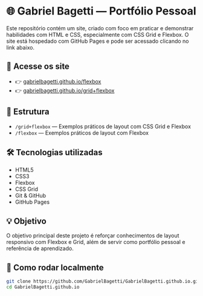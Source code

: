 # 🌐 Gabriel Bagetti — Portfólio Pessoal

Este repositório contém um site, criado com foco em praticar e demonstrar habilidades com HTML e CSS, especialmente com CSS Grid e Flexbox. O site está hospedado com GitHub Pages e pode ser acessado clicando no link abaixo.

## 🔗 Acesse os site

- 👉 [gabrielbagetti.github.io/flexbox](https://gabrielbagetti.github.io/flexbox)
- 👉 [gabrielbagetti.github.io/grid+flexbox](https://gabrielbagetti.github.io/grid+flexbox)

## 📁 Estrutura
- `/grid+flexbox` — Exemplos práticos de layout com CSS Grid e Flexbox
- `/flexbox` — Exemplos práticos de layout com Flexbox

## 🛠️ Tecnologias utilizadas

- HTML5
- CSS3
- Flexbox
- CSS Grid
- Git & GitHub
- GitHub Pages

## 💡 Objetivo

O objetivo principal deste projeto é reforçar conhecimentos de layout responsivo com Flexbox e Grid, além de servir como portfólio pessoal e referência de aprendizado.

## 🚀 Como rodar localmente

```bash
git clone https://github.com/GabrielBagetti/GabrielBagetti.github.io.git
cd GabrielBagetti.github.io

